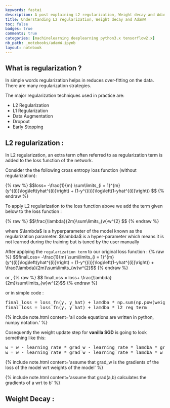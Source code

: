 ```yaml
---
keywords: fastai
description: A post explaining L2 regularization, Weight decay and AdamW optimizer as described in the paper Decoupled Weight Decay Regularization we will also go over how to implement these using tensorflow2.x .
title: Understanding L2 regularization, Weight decay and AdamW
toc: false
badges: true
comments: true
categories: [machinelearning deeplearning python3.x tensorflow2.x]
nb_path: _notebooks/adamW.ipynb
layout: notebook
---
```


<!--
#################################################
### THIS FILE WAS AUTOGENERATED! DO NOT EDIT! ###
#################################################
# file to edit: _notebooks/adamW.ipynb
-->

<div class="container" id="notebook-container">
        
<div class="cell border-box-sizing text_cell rendered"><div class="inner_cell">
<div class="text_cell_render border-box-sizing rendered_html">
<h2 id="What-is-regularization-?">What is regularization ?<a class="anchor-link" href="#What-is-regularization-?"> </a></h2>
</div>
</div>
</div>
<div class="cell border-box-sizing text_cell rendered"><div class="inner_cell">
<div class="text_cell_render border-box-sizing rendered_html">
<p>In simple words regularization helps in reduces over-fitting on the data. There are many regularization strategies.</p>
<p>The major regularization techniques used in practice are:</p>
<ul>
<li>L2 Regularization</li>
<li>L1 Regularization</li>
<li>Data Augmentation</li>
<li>Dropout</li>
<li>Early Stopping</li>
</ul>

</div>
</div>
</div>
<div class="cell border-box-sizing text_cell rendered"><div class="inner_cell">
<div class="text_cell_render border-box-sizing rendered_html">
<h2 id="L2-regularization-:">L2 regularization :<a class="anchor-link" href="#L2-regularization-:"> </a></h2>
</div>
</div>
</div>
<div class="cell border-box-sizing text_cell rendered"><div class="inner_cell">
<div class="text_cell_render border-box-sizing rendered_html">
<p>In L2 regularization, an extra term often referred to as regularization term is added to the loss function of the network.</p>
<p>Consider the the following cross entropy loss function (without regularization):</p>
<p>{% raw %}
$$loss= -\frac{1}{m} \sum\limits_{i = 1}^{m} (y^{(i)}\log\left(yhat^{(i)}\right) + (1-y^{(i)})\log\left(1-yhat^{(i)}\right)) $$
{% endraw %}</p>
<p>To apply L2 regularization to the loss function above we add the term given below to the loss function :</p>
<p>{% raw %}
$$\frac{\lambda}{2m}\sum\limits_{w}w^{2} $$
{% endraw %}</p>
<p>where $\lambda$ is a hyperparameter of the model known as the regularization parameter. $\lambda$ is a hyper-parameter which means it is not learned during the training but is tuned by the user manually</p>

</div>
</div>
</div>
<div class="cell border-box-sizing text_cell rendered"><div class="inner_cell">
<div class="text_cell_render border-box-sizing rendered_html">
<p>After applying the <code>regularization term</code> to our original loss function :
{% raw %}
$$finalLoss= -\frac{1}{m} \sum\limits_{i = 1}^{m} (y^{(i)}\log\left(yhat^{(i)}\right) + (1-y^{(i)})\log\left(1-yhat^{(i)}\right)) + \frac{\lambda}{2m}\sum\limits_{w}w^{2}$$
{% endraw %}</p>
<p>or , 
{% raw %}
$$ finalLoss = loss+ \frac{\lambda}{2m}\sum\limits_{w}w^{2}$$
{% endraw %}</p>
<p>or in simple code :</p>
<div class="highlight"><pre><span></span><span class="n">final_loss</span> <span class="o">=</span> <span class="n">loss_fn</span><span class="p">(</span><span class="n">y</span><span class="p">,</span> <span class="n">y_hat</span><span class="p">)</span> <span class="o">+</span> <span class="n">lamdba</span> <span class="o">*</span> <span class="n">np</span><span class="o">.</span><span class="n">sum</span><span class="p">(</span><span class="n">np</span><span class="o">.</span><span class="n">pow</span><span class="p">(</span><span class="n">weights</span><span class="p">,</span> <span class="mi">2</span><span class="p">))</span> <span class="o">/</span> <span class="mi">2</span>
<span class="n">final_loss</span> <span class="o">=</span> <span class="n">loss_fn</span><span class="p">(</span><span class="n">y</span><span class="p">,</span> <span class="n">y_hat</span><span class="p">)</span> <span class="o">+</span> <span class="n">lamdba</span> <span class="o">*</span> <span class="n">l2_reg_term</span>
</pre></div>

</div>
</div>
</div>
<div class="cell border-box-sizing text_cell rendered"><div class="inner_cell">
<div class="text_cell_render border-box-sizing rendered_html">
<p>{% include note.html content='all code equations are written in python, numpy notation.' %}</p>

</div>
</div>
</div>
<div class="cell border-box-sizing text_cell rendered"><div class="inner_cell">
<div class="text_cell_render border-box-sizing rendered_html">
<p>Cosequently the weight update step for <strong>vanilla SGD</strong> is going to look something like this:</p>
<div class="highlight"><pre><span></span><span class="n">w</span> <span class="o">=</span> <span class="n">w</span> <span class="o">-</span> <span class="n">learning_rate</span> <span class="o">*</span> <span class="n">grad_w</span> <span class="o">-</span> <span class="n">learning_rate</span> <span class="o">*</span> <span class="n">lamdba</span> <span class="o">*</span> <span class="n">grad</span><span class="p">(</span><span class="n">l2_reg_term</span><span class="p">,</span> <span class="n">w</span><span class="p">)</span>
<span class="n">w</span> <span class="o">=</span> <span class="n">w</span> <span class="o">-</span> <span class="n">learning_rate</span> <span class="o">*</span> <span class="n">grad_w</span> <span class="o">-</span> <span class="n">learning_rate</span> <span class="o">*</span> <span class="n">lamdba</span> <span class="o">*</span> <span class="n">w</span>
</pre></div>

</div>
</div>
</div>
<div class="cell border-box-sizing text_cell rendered"><div class="inner_cell">
<div class="text_cell_render border-box-sizing rendered_html">
<p>{% include note.html content='assume that grad_w is the gradients of the loss of the model wrt weights of the model' %}</p>

</div>
</div>
</div>
<div class="cell border-box-sizing text_cell rendered"><div class="inner_cell">
<div class="text_cell_render border-box-sizing rendered_html">
<p>{% include note.html content='assume that grad(a,b) calculates the gradients of a wrt to b' %}</p>

</div>
</div>
</div>
<div class="cell border-box-sizing text_cell rendered"><div class="inner_cell">
<div class="text_cell_render border-box-sizing rendered_html">
<h2 id="Weight-Decay-:">Weight Decay :<a class="anchor-link" href="#Weight-Decay-:"> </a></h2>
</div>
</div>
</div>
</div>
 

